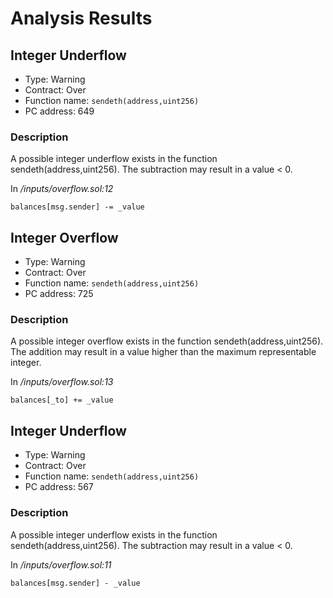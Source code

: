 # Analysis Results
## Integer Underflow
- Type: Warning
- Contract: Over
- Function name: `sendeth(address,uint256)`
- PC address: 649

### Description
A possible integer underflow exists in the function sendeth(address,uint256).
The subtraction may result in a value < 0.

In *<TESTDATA>/inputs/overflow.sol:12*

```
balances[msg.sender] -= _value
```
## Integer Overflow 
- Type: Warning
- Contract: Over
- Function name: `sendeth(address,uint256)`
- PC address: 725

### Description
A possible integer overflow exists in the function sendeth(address,uint256).
The addition may result in a value higher than the maximum representable integer.

In *<TESTDATA>/inputs/overflow.sol:13*

```
balances[_to] += _value
```
## Integer Underflow
- Type: Warning
- Contract: Over
- Function name: `sendeth(address,uint256)`
- PC address: 567

### Description
A possible integer underflow exists in the function sendeth(address,uint256).
The subtraction may result in a value < 0.

In *<TESTDATA>/inputs/overflow.sol:11*

```
balances[msg.sender] - _value
```
